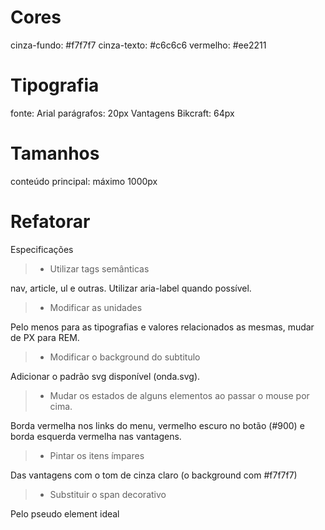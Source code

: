 # Cores

cinza-fundo: #f7f7f7
cinza-texto: #c6c6c6
vermelho: #ee2211

# Tipografia

fonte: Arial
parágrafos: 20px
Vantagens Bikcraft: 64px

# Tamanhos

conteúdo principal: máximo 1000px

##

# Refatorar

Especificações

> - Utilizar tags semânticas

nav, article, ul e outras. Utilizar aria-label quando possível.

> - Modificar as unidades

Pelo menos para as tipografias e valores relacionados as mesmas, mudar de PX para REM.

> - Modificar o background do subtitulo

Adicionar o padrão svg disponível (onda.svg).

> - Mudar os estados de alguns elementos ao passar o mouse por cima.

Borda vermelha nos links do menu, vermelho escuro no botão (#900) e borda esquerda vermelha nas vantagens.

> - Pintar os itens ímpares

Das vantagens com o tom de cinza claro (o background com #f7f7f7)

> - Substituir o span decorativo

Pelo pseudo element ideal

